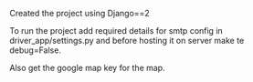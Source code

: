 Created the project using Django==2

To run the project add required details for smtp config in driver_app/settings.py and before hosting it on server
make te debug=False.

Also get the google map key for the map.